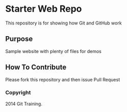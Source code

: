 # Starter Web Repo

This repository is for showing how Git and GitHub work

## Purpose

Sample website with plenty of files for demos

## How To Contribute

Please fork this repository and then issue Pull Request

### Copyright

2014 Git Training.